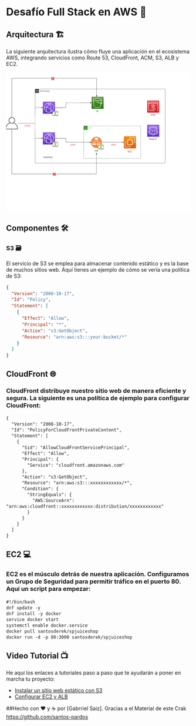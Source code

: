 # Desafío Full Stack en AWS 🚀

## Arquitectura 🏗️

La siguiente arquitectura ilustra cómo fluye una aplicación en el ecosistema AWS, integrando servicios como Route 53, CloudFront, ACM, S3, ALB y EC2.

![Arquitectura AWS](./imagen/Cloudfront.png)

## Componentes 🛠️

### S3 🗃️

El servicio de S3 se emplea para almacenar contenido estático y es la base de muchos sitios web. Aquí tienes un ejemplo de cómo se vería una política de S3:

```json
{
  "Version": "2008-10-17",
  "Id": "Policy",
  "Statement": [
    {
      "Effect": "Allow",
      "Principal": "*",
      "Action": "s3:GetObject",
      "Resource": "arn:aws:s3:::your-bucket/*"
    }
  ]
}
````

## CloudFront 🌐
### CloudFront distribuye nuestro sitio web de manera eficiente y segura. La siguiente es una política de ejemplo para configurar CloudFront:

````
{
  "Version": "2008-10-17",
  "Id": "PolicyForCloudFrontPrivateContent",
  "Statement": [
    {
      "Sid": "AllowCloudFrontServicePrincipal",
      "Effect": "Allow",
      "Principal": {
        "Service": "cloudfront.amazonaws.com"
      },
      "Action": "s3:GetObject",
      "Resource": "arn:aws:s3:::xxxxxxxxxxxx/*",
      "Condition": {
        "StringEquals": {
          "AWS:SourceArn": "arn:aws:cloudfront::xxxxxxxxxxxx:distribution/xxxxxxxxxxxx"
        }
      }
    }
  ]
}
````
## EC2 💻
###  EC2 es el músculo detrás de nuestra aplicación. Configuramos un Grupo de Seguridad para permitir tráfico en el puerto 80. Aquí un script para empezar:

````
#!/bin/bash
dnf update -y
dnf install -y docker
service docker start
systemctl enable docker.service
docker pull santosderek/spjuiceshop
docker run -d -p 80:3000 santosderek/spjuiceshop
````


## Video Tutorial 📺
He aquí los enlaces a tutoriales paso a paso que te ayudarán a poner en marcha tu proyecto:

- [Instalar un sitio web estático con S3](https://youtu.be/4bxVDFwqd5o)
- [Configurar EC2 y ALB](https://youtu.be/4bxDFvqd5o)


##Hecho con ❤️ y ☕ por [Gabrriel Saiz]. Gracias a el Material de este Crak https://github.com/santos-pardos
